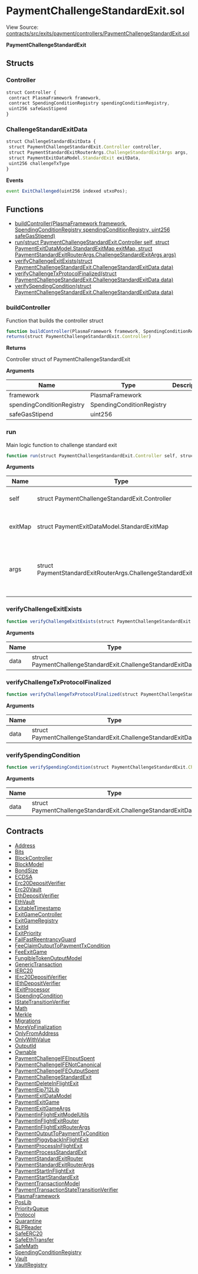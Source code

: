 # PaymentChallengeStandardExit.sol

View Source: [contracts/src/exits/payment/controllers/PaymentChallengeStandardExit.sol](../../contracts/src/exits/payment/controllers/PaymentChallengeStandardExit.sol)

**PaymentChallengeStandardExit**

## Structs
### Controller

```js
struct Controller {
 contract PlasmaFramework framework,
 contract SpendingConditionRegistry spendingConditionRegistry,
 uint256 safeGasStipend
}
```

### ChallengeStandardExitData

```js
struct ChallengeStandardExitData {
 struct PaymentChallengeStandardExit.Controller controller,
 struct PaymentStandardExitRouterArgs.ChallengeStandardExitArgs args,
 struct PaymentExitDataModel.StandardExit exitData,
 uint256 challengeTxType
}
```

**Events**

```js
event ExitChallenged(uint256 indexed utxoPos);
```

## Functions

- [buildController(PlasmaFramework framework, SpendingConditionRegistry spendingConditionRegistry, uint256 safeGasStipend)](#buildcontroller)
- [run(struct PaymentChallengeStandardExit.Controller self, struct PaymentExitDataModel.StandardExitMap exitMap, struct PaymentStandardExitRouterArgs.ChallengeStandardExitArgs args)](#run)
- [verifyChallengeExitExists(struct PaymentChallengeStandardExit.ChallengeStandardExitData data)](#verifychallengeexitexists)
- [verifyChallengeTxProtocolFinalized(struct PaymentChallengeStandardExit.ChallengeStandardExitData data)](#verifychallengetxprotocolfinalized)
- [verifySpendingCondition(struct PaymentChallengeStandardExit.ChallengeStandardExitData data)](#verifyspendingcondition)

### buildController

Function that builds the controller struct

```js
function buildController(PlasmaFramework framework, SpendingConditionRegistry spendingConditionRegistry, uint256 safeGasStipend) public view
returns(struct PaymentChallengeStandardExit.Controller)
```

**Returns**

Controller struct of PaymentChallengeStandardExit

**Arguments**

| Name        | Type           | Description  |
| ------------- |------------- | -----|
| framework | PlasmaFramework |  | 
| spendingConditionRegistry | SpendingConditionRegistry |  | 
| safeGasStipend | uint256 |  | 

### run

Main logic function to challenge standard exit

```js
function run(struct PaymentChallengeStandardExit.Controller self, struct PaymentExitDataModel.StandardExitMap exitMap, struct PaymentStandardExitRouterArgs.ChallengeStandardExitArgs args) public nonpayable
```

**Arguments**

| Name        | Type           | Description  |
| ------------- |------------- | -----|
| self | struct PaymentChallengeStandardExit.Controller | The controller struct | 
| exitMap | struct PaymentExitDataModel.StandardExitMap | The storage of all standard exit data | 
| args | struct PaymentStandardExitRouterArgs.ChallengeStandardExitArgs | Arguments of challenge standard exit function from client | 

### verifyChallengeExitExists

```js
function verifyChallengeExitExists(struct PaymentChallengeStandardExit.ChallengeStandardExitData data) private pure
```

**Arguments**

| Name        | Type           | Description  |
| ------------- |------------- | -----|
| data | struct PaymentChallengeStandardExit.ChallengeStandardExitData |  | 

### verifyChallengeTxProtocolFinalized

```js
function verifyChallengeTxProtocolFinalized(struct PaymentChallengeStandardExit.ChallengeStandardExitData data) private view
```

**Arguments**

| Name        | Type           | Description  |
| ------------- |------------- | -----|
| data | struct PaymentChallengeStandardExit.ChallengeStandardExitData |  | 

### verifySpendingCondition

```js
function verifySpendingCondition(struct PaymentChallengeStandardExit.ChallengeStandardExitData data) private view
```

**Arguments**

| Name        | Type           | Description  |
| ------------- |------------- | -----|
| data | struct PaymentChallengeStandardExit.ChallengeStandardExitData |  | 

## Contracts

* [Address](Address.md)
* [Bits](Bits.md)
* [BlockController](BlockController.md)
* [BlockModel](BlockModel.md)
* [BondSize](BondSize.md)
* [ECDSA](ECDSA.md)
* [Erc20DepositVerifier](Erc20DepositVerifier.md)
* [Erc20Vault](Erc20Vault.md)
* [EthDepositVerifier](EthDepositVerifier.md)
* [EthVault](EthVault.md)
* [ExitableTimestamp](ExitableTimestamp.md)
* [ExitGameController](ExitGameController.md)
* [ExitGameRegistry](ExitGameRegistry.md)
* [ExitId](ExitId.md)
* [ExitPriority](ExitPriority.md)
* [FailFastReentrancyGuard](FailFastReentrancyGuard.md)
* [FeeClaimOutputToPaymentTxCondition](FeeClaimOutputToPaymentTxCondition.md)
* [FeeExitGame](FeeExitGame.md)
* [FungibleTokenOutputModel](FungibleTokenOutputModel.md)
* [GenericTransaction](GenericTransaction.md)
* [IERC20](IERC20.md)
* [IErc20DepositVerifier](IErc20DepositVerifier.md)
* [IEthDepositVerifier](IEthDepositVerifier.md)
* [IExitProcessor](IExitProcessor.md)
* [ISpendingCondition](ISpendingCondition.md)
* [IStateTransitionVerifier](IStateTransitionVerifier.md)
* [Math](Math.md)
* [Merkle](Merkle.md)
* [Migrations](Migrations.md)
* [MoreVpFinalization](MoreVpFinalization.md)
* [OnlyFromAddress](OnlyFromAddress.md)
* [OnlyWithValue](OnlyWithValue.md)
* [OutputId](OutputId.md)
* [Ownable](Ownable.md)
* [PaymentChallengeIFEInputSpent](PaymentChallengeIFEInputSpent.md)
* [PaymentChallengeIFENotCanonical](PaymentChallengeIFENotCanonical.md)
* [PaymentChallengeIFEOutputSpent](PaymentChallengeIFEOutputSpent.md)
* [PaymentChallengeStandardExit](PaymentChallengeStandardExit.md)
* [PaymentDeleteInFlightExit](PaymentDeleteInFlightExit.md)
* [PaymentEip712Lib](PaymentEip712Lib.md)
* [PaymentExitDataModel](PaymentExitDataModel.md)
* [PaymentExitGame](PaymentExitGame.md)
* [PaymentExitGameArgs](PaymentExitGameArgs.md)
* [PaymentInFlightExitModelUtils](PaymentInFlightExitModelUtils.md)
* [PaymentInFlightExitRouter](PaymentInFlightExitRouter.md)
* [PaymentInFlightExitRouterArgs](PaymentInFlightExitRouterArgs.md)
* [PaymentOutputToPaymentTxCondition](PaymentOutputToPaymentTxCondition.md)
* [PaymentPiggybackInFlightExit](PaymentPiggybackInFlightExit.md)
* [PaymentProcessInFlightExit](PaymentProcessInFlightExit.md)
* [PaymentProcessStandardExit](PaymentProcessStandardExit.md)
* [PaymentStandardExitRouter](PaymentStandardExitRouter.md)
* [PaymentStandardExitRouterArgs](PaymentStandardExitRouterArgs.md)
* [PaymentStartInFlightExit](PaymentStartInFlightExit.md)
* [PaymentStartStandardExit](PaymentStartStandardExit.md)
* [PaymentTransactionModel](PaymentTransactionModel.md)
* [PaymentTransactionStateTransitionVerifier](PaymentTransactionStateTransitionVerifier.md)
* [PlasmaFramework](PlasmaFramework.md)
* [PosLib](PosLib.md)
* [PriorityQueue](PriorityQueue.md)
* [Protocol](Protocol.md)
* [Quarantine](Quarantine.md)
* [RLPReader](RLPReader.md)
* [SafeERC20](SafeERC20.md)
* [SafeEthTransfer](SafeEthTransfer.md)
* [SafeMath](SafeMath.md)
* [SpendingConditionRegistry](SpendingConditionRegistry.md)
* [Vault](Vault.md)
* [VaultRegistry](VaultRegistry.md)
